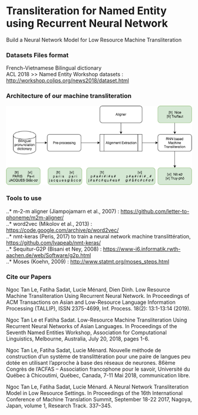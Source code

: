 # Transliteration for Named Entity using Recurrent Neural Network
Build a Neural Network Model for Low Resource Machine Transliteration

### Datasets Files format
French-Vietnamese Bilingual dictionary <br />
ACL 2018 >> Named Entity Workshop datasets : http://workshop.colips.org/news2018/dataset.html

### Architecture of our machine transliteration
![alt text](./image/Tallip_Diag_System.png)

### Tools to use
..* m-2-m aligner (Jiampojamarn et al., 2007) : https://github.com/letter-to-phoneme/m2m-aligner/ <br />
..* word2vec (Mikolov et al., 2013) : https://code.google.com/archive/p/word2vec/ <br />
..* nmt-keras (Peris, 2017) to train a neural network machine translittération, https://github.com/lvapeab/nmt-keras/ <br />
..* Sequitur-G2P (Bisani et Ney, 2008) : https://www-i6.informatik.rwth-aachen.de/web/Software/g2p.html <br />
..* Moses (Koehn, 2009) : http://www.statmt.org/moses_steps.html 

### Cite our Papers
Ngoc Tan Le, Fatiha Sadat, Lucie Ménard, Dien Dinh. Low Resource Machine Transliteration Using Recurrent Neural Network. In Proceedings of ACM Transactions on Asian and Low-Resource Language Information Processing (TALLIP), ISSN 2375-4699, Inf. Process. 18(2): 13:1-13:14 (2019).

Ngoc Tan Le et Fatiha Sadat. Low-Resource Machine Transliteration Using Recurrent Neural Networks of Asian Languages. In Proceedings of the Seventh Named Entities Workshop, Association for Computational Linguistics, Melbourne, Australia, July 20, 2018, pages 1-6.

Ngoc Tan Le, Fatiha Sadat, Lucie Ménard. Nouvelle méthode de construction d’un système de translittération pour une paire de langues peu dotée en utilisant l’approche à base des réseaux de neurones. 86ème Congrès de l’ACFAS – Association francophone pour le savoir, Université du Québec à Chicoutimi, Québec, Canada, 7-11 Mai 2018, communication libre.

Ngoc Tan Le, Fatiha Sadat, Lucie Ménard. A Neural Network Transliteration Model in Low Resource Settings. In Proceedings of the 16th International Conference of Machine Translation Summit, September 18-22 2017, Nagoya, Japan, volume 1, Research Track. 337–345.
